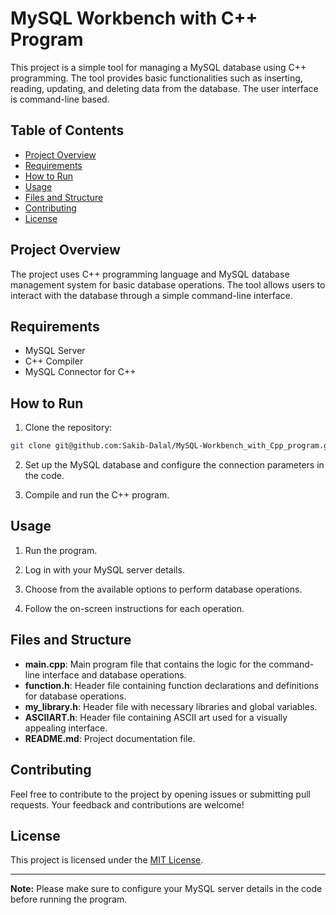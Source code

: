 # MySQL Workbench with C++ Program

This project is a simple tool for managing a MySQL database using C++ programming. The tool provides basic functionalities such as inserting, reading, updating, and deleting data from the database. The user interface is command-line based.

## Table of Contents

- [Project Overview](#project-overview)
- [Requirements](#requirements)
- [How to Run](#how-to-run)
- [Usage](#usage)
- [Files and Structure](#files-and-structure)
- [Contributing](#contributing)
- [License](#license)

## Project Overview

The project uses C++ programming language and MySQL database management system for basic database operations. The tool allows users to interact with the database through a simple command-line interface.

## Requirements

- MySQL Server
- C++ Compiler
- MySQL Connector for C++

## How to Run

1. Clone the repository:

```bash
git clone git@github.com:Sakib-Dalal/MySQL-Workbench_with_Cpp_program.git
```

2. Set up the MySQL database and configure the connection parameters in the code.

3. Compile and run the C++ program.

## Usage

1. Run the program.

2. Log in with your MySQL server details.

3. Choose from the available options to perform database operations.

4. Follow the on-screen instructions for each operation.

## Files and Structure

- **main.cpp**: Main program file that contains the logic for the command-line interface and database operations.
- **function.h**: Header file containing function declarations and definitions for database operations.
- **my_library.h**: Header file with necessary libraries and global variables.
- **ASCIIART.h**: Header file containing ASCII art used for a visually appealing interface.
- **README.md**: Project documentation file.

## Contributing

Feel free to contribute to the project by opening issues or submitting pull requests. Your feedback and contributions are welcome!

## License

This project is licensed under the [MIT License](LICENSE).

---

**Note:** Please make sure to configure your MySQL server details in the code before running the program.
